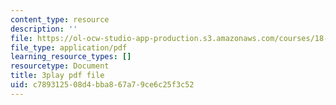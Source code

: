 ```yaml
---
content_type: resource
description: ''
file: https://ol-ocw-studio-app-production.s3.amazonaws.com/courses/18-01sc-single-variable-calculus-fall-2010/c789312508d4bba867a79ce6c25f3c52_ryLdyDrBfvI.pdf
file_type: application/pdf
learning_resource_types: []
resourcetype: Document
title: 3play pdf file
uid: c7893125-08d4-bba8-67a7-9ce6c25f3c52
---
```

